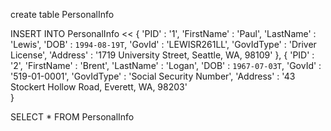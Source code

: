 create table PersonalInfo



INSERT INTO PersonalInfo << 
{
    'PID' : '1',
    'FirstName' : 'Paul',
    'LastName' : 'Lewis',
    'DOB' : `1994-08-19T`,
    'GovId' : 'LEWISR261LL',
    'GovIdType' : 'Driver License',
    'Address' : '1719 University Street, Seattle, WA, 98109'
},
{
    'PID' : '2',
    'FirstName' : 'Brent',
    'LastName' : 'Logan',
    'DOB' : `1967-07-03T`,
    'GovId' : '519-01-0001',
    'GovIdType' : 'Social Security Number',
    'Address' : '43 Stockert Hollow Road, Everett, WA, 98203'       
}
>>


SELECT * FROM PersonalInfo

